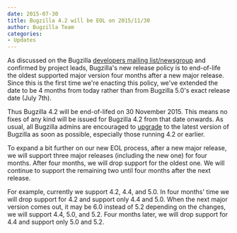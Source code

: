 ```yaml
---
date: 2015-07-30
title: Bugzilla 4.2 will be EOL on 2015/11/30
author: Bugzilla Team
categories:
- Updates
---
```


As discussed on the Bugzilla [developers mailing list/newsgroup](https://groups.google.com/forum/#%21topic/mozilla.dev.apps.bugzilla/vBGTf7SvOWg) and confirmed by project leads, Bugzilla's new release policy is to end-of-life the oldest supported major version four months after a new major release. Since this is the first time we're enacting this policy, we've extended the date to be 4 months from today rather than from Bugzilla 5.0's exact release date (July 7th).

Thus Bugzilla 4.2 will be end-of-lifed on 30 November 2015\. This means no fixes of any kind will be issued for Bugzilla 4.2 from that date onwards. As usual, all Bugzilla admins are encouraged to [upgrade](https://bugzilla.readthedocs.org/en/5.0/installing/upgrading.html) to the latest version of Bugzilla as soon as possible, especially those running 4.2 or earlier.

To expand a bit further on our new EOL process, after a new major release, we will support three major releases (including the new one) for four months. After four months, we will drop support for the oldest one. We will continue to support the remaining two until four months after the next release.

For example, currently we support 4.2, 4.4, and 5.0\. In four months' time we will drop support for 4.2 and support only 4.4 and 5.0\. When the next major version comes out, it may be 6.0 instead of 5.2 depending on the changes, we will support 4.4, 5.0, and 5.2\. Four months later, we will drop support for 4.4 and support only 5.0 and 5.2.

